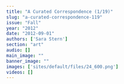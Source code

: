 ```yaml
---
title: "A Curated Correspondence (1/19)"
slug: "a-curated-correspondence-119"
issue: "Fall"
year: "2012"
date: "2012-09-01"
authors: ['Sara Stern']
section: "art"
audio: []
main_image: ""
banner_image: ""
images: ['sites/default/files/24_600.png']
videos: []
---
```

